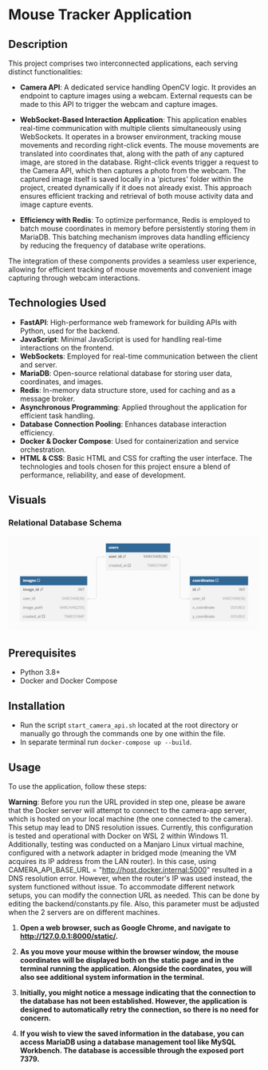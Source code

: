 # Mouse Tracker Application

## Description

This project comprises two interconnected applications, each serving distinct functionalities:

- **Camera API**: A dedicated service handling OpenCV logic. It provides an endpoint to capture images using a webcam.
  External requests can be made to this API to trigger the webcam and capture images.

- **WebSocket-Based Interaction Application**: This application enables real-time communication with multiple clients
  simultaneously using WebSockets. It operates in a browser environment, tracking mouse movements and recording
  right-click events. The mouse movements are translated into coordinates that, along with the path of any captured
  image, are stored in the database. Right-click events trigger a request to the Camera API, which then captures a photo
  from the webcam. The captured image itself is saved locally in a 'pictures' folder within the project, created
  dynamically if it does not already exist. This approach ensures efficient tracking and retrieval of both mouse
  activity data and image capture events.

- **Efficiency with Redis**: To optimize performance, Redis is employed to batch mouse coordinates in memory before
  persistently storing them in MariaDB. This batching mechanism improves data handling efficiency by reducing the
  frequency of database write operations.

The integration of these components provides a seamless user experience, allowing for efficient tracking of mouse
movements and convenient image capturing through webcam interactions.

## Technologies Used

- **FastAPI**: High-performance web framework for building APIs with Python, used for the backend.
- **JavaScript**: Minimal JavaScript is used for handling real-time interactions on the frontend.
- **WebSockets**: Employed for real-time communication between the client and server.
- **MariaDB**: Open-source relational database for storing user data, coordinates, and images.
- **Redis**: In-memory data structure store, used for caching and as a message broker.
- **Asynchronous Programming**: Applied throughout the application for efficient task handling.
- **Database Connection Pooling**: Enhances database interaction efficiency.
- **Docker & Docker Compose**: Used for containerization and service orchestration.
- **HTML & CSS**: Basic HTML and CSS for crafting the user interface.
  The technologies and tools chosen for this project ensure a blend of performance, reliability, and ease of
  development.

## Visuals

### Relational Database Schema

![img.png](img.png)

## Prerequisites

- Python 3.8+
- Docker and Docker Compose

## Installation

- Run the script `start_camera_api.sh` located at the root directory or manually go through the commands one by one
  within the file.
- In separate terminal run `docker-compose up --build`.

## Usage

To use the application, follow these steps:

**Warning**: Before you run the URL provided in step one, please be aware that the Docker server will attempt to connect to the camera-app server, which is hosted on your local machine (the one connected to the camera). This setup may lead to DNS resolution issues. Currently, this configuration is tested and operational with Docker on WSL 2 within Windows 11. Additionally, testing was conducted on a Manjaro Linux virtual machine, configured with a network adapter in bridged mode (meaning the VM acquires its IP address from the LAN router). In this case, using CAMERA_API_BASE_URL = "http://host.docker.internal:5000" resulted in a DNS resolution error. However, when the router's IP was used instead, the system functioned without issue. To accommodate different network setups, you can modify the connection URL as needed. This can be done by editing the backend/constants.py file. Also, this parameter must be adjusted when the 2 servers are on different machines. 

1. **Open a web browser, such as Google Chrome, and navigate to http://127.0.0.1:8000/static/.**

2. **As you move your mouse within the browser window, the mouse coordinates will be displayed both on the static page
   and in the terminal running the application. Alongside the coordinates, you will also see additional system
   information in the terminal.**

3. **Initially, you might notice a message indicating that the connection to the database has not been established.
   However, the application is designed to automatically retry the connection, so there is no need for concern.**

4. **If you wish to view the saved information in the database, you can access MariaDB using a database management tool
   like MySQL Workbench. The database is accessible through the exposed port 7379.**
